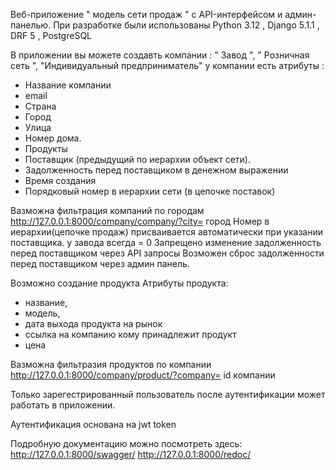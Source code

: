 
Веб-приложение " модель сети  продаж " с API-интерфейсом и админ-панелью.
При разработке были использованы Python 3.12 , Django 5.1.1 , DRF 5 , PostgreSQL

В приложении вы можете создавть компании : " Завод ", " Розничная сеть ", "Индивидуальный предприниматель"
у компании есть атрибуты :
- Название компании 
- email 
- Страна 
- Город 
- Улица 
- Номер дома.
- Продукты 
- Поставщик (предыдущий по иерархии объект сети).
- Задолженность перед поставщиком в денежном выражении 
- Время создания
- Порядковый номер в иерархии сети (в цепочке поставок)

Вазможна фильтрация компаний по городам http://127.0.0.1:8000/company/company/?city= город
Номер в иерархии(цепочке продаж) присваивается автоматически при указании поставщика. у завода всегда = 0
Запрещено изменение задолженность перед поставщиком через API запросы 
Возможен сброс задолженности перед поставщиком через админ панель.


Возможно создание продукта 
Атрибуты продукта:
- название,
- модель,
- дата выхода продукта на рынок
- ссылка на компанию кому принадлежит продукт
- цена

Вазможна фильтразия продуктов по компании http://127.0.0.1:8000/company/product/?company= id компании

Только зарегестрированный пользователь после аутентификации  может работать в приложении.

Аутентификация основана на jwt token 



Подробную документацию можно посмотреть здесь:
http://127.0.0.1:8000/swagger/
http://127.0.0.1:8000/redoc/